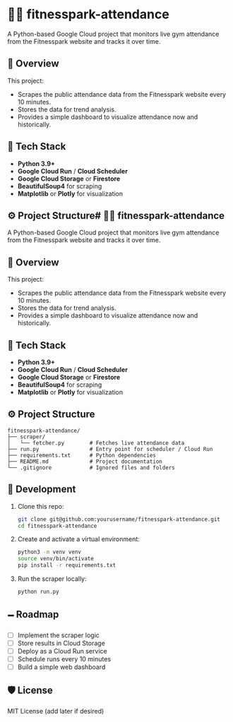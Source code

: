 # 🏋️‍♂️ fitnesspark-attendance

A Python-based Google Cloud project that monitors live gym attendance from the Fitnesspark website and tracks it over time.

## 🚀 Overview
This project:
- Scrapes the public attendance data from the Fitnesspark website every 10 minutes.
- Stores the data for trend analysis.
- Provides a simple dashboard to visualize attendance now and historically.

## 🧱 Tech Stack
- **Python 3.9+**
- **Google Cloud Run** / **Cloud Scheduler**
- **Google Cloud Storage** or **Firestore**
- **BeautifulSoup4** for scraping
- **Matplotlib** or **Plotly** for visualization

## ⚙️ Project Structure# 🏋️‍♂️ fitnesspark-attendance

A Python-based Google Cloud project that monitors live gym attendance from the Fitnesspark website and tracks it over time.

## 🚀 Overview

This project:

* Scrapes the public attendance data from the Fitnesspark website every 10 minutes.
* Stores the data for trend analysis.
* Provides a simple dashboard to visualize attendance now and historically.

## 🧱 Tech Stack

* **Python 3.9+**
* **Google Cloud Run** / **Cloud Scheduler**
* **Google Cloud Storage** or **Firestore**
* **BeautifulSoup4** for scraping
* **Matplotlib** or **Plotly** for visualization

## ⚙️ Project Structure

```
fitnesspark-attendance/
├── scraper/
│   └── fetcher.py        # Fetches live attendance data
├── run.py                # Entry point for scheduler / Cloud Run
├── requirements.txt      # Python dependencies
├── README.md             # Project documentation
└── .gitignore            # Ignored files and folders
```

## 🧰 Development

1. Clone this repo:

   ```bash
   git clone git@github.com:yourusername/fitnesspark-attendance.git
   cd fitnesspark-attendance
   ```

2. Create and activate a virtual environment:

   ```bash
   python3 -m venv venv
   source venv/bin/activate
   pip install -r requirements.txt
   ```

3. Run the scraper locally:

   ```bash
   python run.py
   ```

## 🗕️ Roadmap

* [ ] Implement the scraper logic
* [ ] Store results in Cloud Storage
* [ ] Deploy as a Cloud Run service
* [ ] Schedule runs every 10 minutes
* [ ] Build a simple web dashboard

## 🛡️ License

MIT License (add later if desired)
